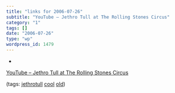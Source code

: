 ```yaml
---
title: "links for 2006-07-26"
subtitle: "YouTube – Jethro Tull at The Rolling Stones Circus"
category: "1"
tags: []
date: "2006-07-26"
type: "wp"
wordpress_id: 1479
---
```

- 
[YouTube – Jethro Tull at The Rolling Stones Circus](http://www.youtube.com/watch?v=F6MsNjhNqDg&search=jethro%20tull%20circus)

(tags: [jethrotull](http://del.icio.us/pitosalas/jethrotull) [cool](http://del.icio.us/pitosalas/cool) [old](http://del.icio.us/pitosalas/old))